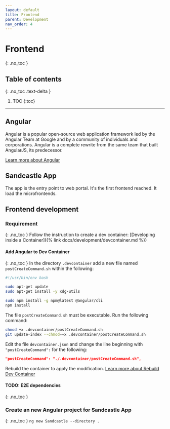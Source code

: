 ```yaml
---
layout: default
title: Frontend
parent: Development
nav_order: 4
---
```


# Frontend
{: .no_toc }

## Table of contents
{: .no_toc .text-delta }

1. TOC
{:toc}

---

## Angular
Angular is a popular open-source web application framework led by the Angular Team at Google and by a community of individuals and corporations. Angular is a complete rewrite from the same team that built AngularJS, its predecessor.

[Learn more about Angular](https://angular.io/guide/what-is-angular)

## Sandcastle App
The app is the entry point to web portal. It's the first frontend reached. It load the microfrontends.

## Frontend development
### Requirement
{: .no_toc }
Follow the instruction to create a dev container: [Developing inside a Container]({% link docs/development/devcontainer.md %})

#### Add Angular to Dev Container
{: .no_toc }
In the directory `.devcontainer` add a new file named `postCreateCommand.sh` within the following:
```bash
#!/usr/bin/env bash

sudo apt-get update
sudo apt-get install -y xdg-utils

sudo npm install -g npm@latest @angular/cli
npm install
```

The file `postCreateCommand.sh` must be executable. Run the following command:
```bash
chmod +x .devcontainer/postCreateCommand.sh
git update-index --chmod=+x .devcontainer/postCreateCommand.sh
```

Edit the file `devcontainer.json` and change the line beginning with `"postCreateCommand":` for the following:
```json
"postCreateCommand": "./.devcontainer/postCreateCommand.sh",
```

Rebuild the container to apply the modification. [Learn more about Rebuild Dev Container](https://code.visualstudio.com/docs/devcontainers/create-dev-container#_rebuild)

#### TODO: E2E dependencies
{: .no_toc }


### Create an new Angular project for Sandcastle App
{: .no_toc }
`ng new Sandcastle --directory .`

